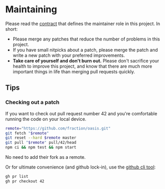 # Maintaining

Please read the [contract](./contract) that defines the maintainer role in this
project. In short:

- Please merge any patches that reduce the number of problems in this project.
- If you have small nitpicks about a patch, please merge the patch and write a
  new patch with your preferred improvements.
- **Take care of yourself and don't burn out.** Please don't sacrifice your
  health to improve this project, and know that there are much more important
  things in life than merging pull requests quickly.

## Tips

### Checking out a patch

If you want to check out pull request number 42 and you're comfortable running
the code on your local device.

```sh
remote="https://github.com/fraction/oasis.git"
git fetch "$remote"
git reset --hard $remote master
git pull "$remote" pull/42/head
npm ci && npm test && npm start
```

No need to add their fork as a remote.

Or for ultimate convenience (and github lock-in), use the [github cli tool](https://cli.github.com):

```sh
gh pr list
gh pr checkout 42
```
